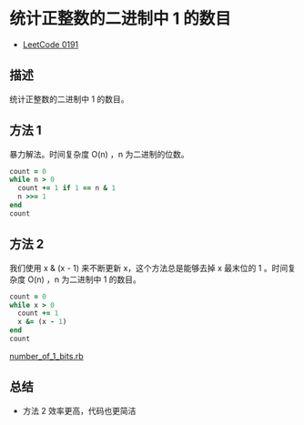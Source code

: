 # 统计正整数的二进制中 1 的数目

- [LeetCode 0191](https://leetcode.com/problems/number-of-1-bits/)

## 描述

统计正整数的二进制中 1 的数目。

## 方法 1

暴力解法。时间复杂度 O(n) ，n 为二进制的位数。

```ruby
count = 0
while n > 0
  count += 1 if 1 == n & 1
  n >>= 1
end
count
```

## 方法 2

我们使用 x & (x - 1) 来不断更新 x，这个方法总是能够去掉 x 最末位的 1 。时间复杂度 O(n) ，n 为二进制中 1 的数目。

```ruby
count = 0
while x > 0
  count += 1
  x &= (x - 1)
end
count
```

[number_of_1_bits.rb](number_of_1_bits/number_of_1_bits.rb)

## 总结

- 方法 2 效率更高，代码也更简洁
